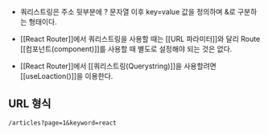 - 쿼리스트링은 주소 뒷부분에 ? 문자열 이후 key=value 값을 정의하며 &로 구분하는 형태이다.

- [[React Router]]에서 쿼리스트링을 사용할 때는 [[URL 파라미터]]와 달리 Route [[컴포넌트(component)]]를 사용할 때 별도로 설정해야 되는 것은 없다.
- [[React Router]]에서 [[쿼리스트링(Querystring)]]을 사용할려면 [[useLoaction()]]을 이용한다.

## URL 형식

```
/articles?page=1&keyword=react
```